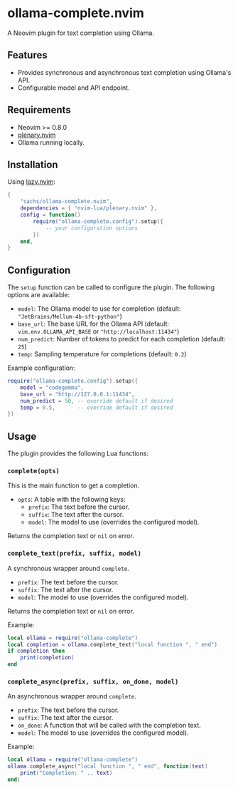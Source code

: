 # ollama-complete.nvim

A Neovim plugin for text completion using Ollama.

## Features

-   Provides synchronous and asynchronous text completion using Ollama's API.
-   Configurable model and API endpoint.

## Requirements

-   Neovim >= 0.8.0
-   [plenary.nvim](https://github.com/nvim-lua/plenary.nvim)
-   Ollama running locally.

## Installation

Using [lazy.nvim](https://github.com/folke/lazy.nvim):

```lua
{
    "sachs/ollama-complete.nvim",
    dependencies = { "nvim-lua/plenary.nvim" },
    config = function()
        require("ollama-complete.config").setup({
            -- your configuration options
        })
    end,
}
```

## Configuration

The `setup` function can be called to configure the plugin. The following options are available:

-   `model`: The Ollama model to use for completion (default: `"JetBrains/Mellum-4b-sft-python"`)
-   `base_url`: The base URL for the Ollama API (default: `vim.env.OLLAMA_API_BASE` or `"http://localhost:11434"`)
-   `num_predict`: Number of tokens to predict for each completion (default: `25`)
-   `temp`: Sampling temperature for completions (default: `0.2`)

Example configuration:

```lua
require("ollama-complete.config").setup({
    model = "codegemma",
    base_url = "http://127.0.0.1:11434",
    num_predict = 50, -- override default if desired
    temp = 0.5,       -- override default if desired
})
```

## Usage

The plugin provides the following Lua functions:

### `complete(opts)`

This is the main function to get a completion.

-   `opts`: A table with the following keys:
    -   `prefix`: The text before the cursor.
    -   `suffix`: The text after the cursor.
    -   `model`: The model to use (overrides the configured model).

Returns the completion text or `nil` on error.

### `complete_text(prefix, suffix, model)`

A synchronous wrapper around `complete`.

-   `prefix`: The text before the cursor.
-   `suffix`: The text after the cursor.
-   `model`: The model to use (overrides the configured model).

Returns the completion text or `nil` on error.

Example:

```lua
local ollama = require("ollama-complete")
local completion = ollama.complete_text("local function ", " end")
if completion then
    print(completion)
end
```

### `complete_async(prefix, suffix, on_done, model)`

An asynchronous wrapper around `complete`.

-   `prefix`: The text before the cursor.
-   `suffix`: The text after the cursor.
-   `on_done`: A function that will be called with the completion text.
-   `model`: The model to use (overrides the configured model).

Example:

```lua
local ollama = require("ollama-complete")
ollama.complete_async("local function ", " end", function(text)
    print("Completion: " .. text)
end)
```